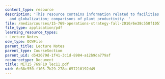 ```yaml
---
content_type: resource
description: 'This resource contains information related to facilities strategies
  and globalization; comparisons of plant productivity. '
file: /media/courses/15-769-operations-strategy-fall-2010/6e38c550f1057b29278a657210192d49_MIT15_769F10_lec11.pdf
file_type: application/pdf
learning_resource_types:
- Lecture Notes
ocw_type: OCWFile
parent_title: Lecture Notes
parent_type: CourseSection
parent_uid: d542679d-1f41-3c1d-8984-a12b9da779af
resourcetype: Document
title: MIT15_769F10_lec11.pdf
uid: 6e38c550-f105-7b29-278a-657210192d49
---
```


